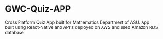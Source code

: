 # GWC-Quiz-APP
Cross Platform Quiz App built for Mathematics Department of ASU.
App built using React-Native and API's deployed on AWS and used Amazon RDS database
